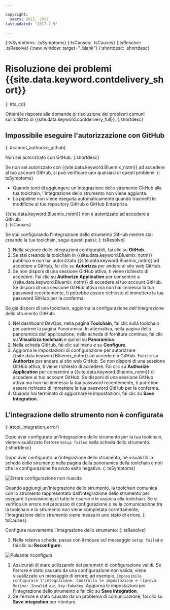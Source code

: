 ```yaml
---

copyright:
  years: 2015, 2017
lastupdated: "2017-2-9"

---
```

<!-- Common attributes used in the template are defined as follows: -->
{:tsSymptoms: .tsSymptoms}
{:tsCauses: .tsCauses}
{:tsResolve: .tsResolve}
{:new_window: target="_blank"}
{:shortdesc: .shortdesc}

# Risoluzione dei problemi {{site.data.keyword.contdelivery_short}}
{: #ts_cd}

Ottieni le risposte alle domande di risoluzione dei problemi comuni sull'utilizzo di {{site.data.keyword.contdelivery_full}}.
{:shortdesc}


## Impossibile eseguire l'autorizzazione con GitHub
{: #cannot_authorize_github}

Non sei autorizzato con GitHub.
{:shortdesc}

Se non sei autorizzato con {{site.data.keyword.Bluemix_notm}} ad accedere al tuo account GitHub, si può verificare uno qualsiasi di questi problemi:
{: tsSymptoms}

 * Quando tenti di aggiungere un'integrazione dello strumento GitHub alla tua toolchain, l'integrazione dello strumento non viene aggiunta.
 * La pipeline non viene eseguita automaticamente quando trasmetti le modifiche al tuo repository GitHub o GitHub Enterprise.

{{site.data.keyword.Bluemix_notm}} non è autorizzato ad accedere a GitHub.  
{: tsCauses}
 
Se stai configurando l'integrazione dello strumento GitHub mentre stai creando la tua toolchain, segui questi passi:
{: tsResolve}
 
  1. Nella sezione delle integrazioni configurabili, fai clic su **GitHub**.  
  1. Se stai creando la toolchain in {{site.data.keyword.Bluemix_notm}} pubblico e non hai autorizzato {{site.data.keyword.Bluemix_notm}} ad accedere a GitHub, fai clic su **Autorizza** per andare al sito web GitHub. 
  1. Se non disponi di una sessione GitHub attiva, ti viene richiesto di accedere. Fai clic su **Authorize Application** per consentire a {{site.data.keyword.Bluemix_notm}} di accedere al tuo account GitHub. Se disponi di una sessione GitHub attiva ma non hai immesso la tua password recentemente, ti potrebbe essere richiesto di immettere la tua password GitHub per la conferma.
  
Se già disponi di una toolchain, aggiorna la configurazione dell'integrazione dello strumento GitHub:

 1. Nel dashboard DevOps, nella pagina **Toolchain**, fai clic sulla toolchain per aprirne la pagina Panoramica. In alternativa, nella pagina della panoramica dell'applicazione, nella scheda di fornitura continua, fai clic su **Visualizza toolchain** e quindi su **Panoramica**.
 1. Nella scheda GitHub, fai clic sul menu e su **Configure**.
 1. Aggiorna le impostazioni di configurazione per autorizzare {{site.data.keyword.Bluemix_notm}} ad accedere a GitHub. Fai clic su **Authorize** per andare al sito web GitHub. Se non disponi di una sessione GitHub attiva, ti viene richiesto di accedere. Fai clic su **Authorize Application** per consentire a {{site.data.keyword.Bluemix_notm}} di accedere al tuo account GitHub. Se disponi di una sessione GitHub attiva ma non hai immesso la tua password recentemente, ti potrebbe essere richiesto di immettere la tua password GitHub per la conferma.
 1. Quando hai terminato di aggiornare le impostazioni, fai clic su **Save Integration**.


## L'integrazione dello strumento non è configurata
{: #tool_integration_error}

Dopo aver configurato un'integrazione dello strumento per la tua toolchain, viene visualizzato l'errore `Setup failed` nella scheda dello strumento.
{:shortdesc}

Dopo aver configurato un'integrazione dello strumento, ne visualizzi la scheda dello strumento nella pagina della panoramica della toolchain e noti che la configurazione ha avuto esito negativo.
{: tsSymptoms}

 ![Errore configurazione non riuscita](images/tool_setup_failed.png)
 
Quando aggiungi un'integrazione dello strumento, la toolchain comunica con lo strumento rappresentato dall'integrazione dello strumento per eseguire il provisioning di tutte le risorse e le associa alla toolchain. Se si verifica un errore nel processo di configurazione o se la comunicazione tra la toolchain e lo strumento non viene completata correttamente, l'integrazione dello strumento viene messa in uno stato di errore.
{: tsCauses}

Configura nuovamente l'integrazione dello strumento:
{: tsResolve}

1. Nella relativa scheda, passa con il mouse sul messaggio `Setup failed` e fai clic su **Reconfigure**.

 ![Pulsante riconfigura](images/tool_reconfigure.png)
 
1. Assicurati di stare utilizzando dei parametri di configurazione validi. Se l'errore è stato causato da una configurazione non valida, viene visualizzato un messaggio di errore; ad esempio, `Impossibile configurare l'integrazione. Controlla le impostazione e riprova. Motivo: Invalid api_key:fakeKey`. Aggiorna le impostazioni per l'integrazione dello strumento e fai clic su **Save integration**.
1. Se l'errore è stato causato da un problema di comunicazione, fai clic su **Save integration** per ritentare.
